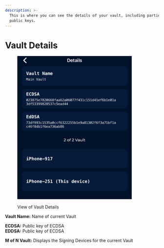 ```yaml
---
description: >-
  This is where you can see the details of your vault, including parties and
  public keys.
---
```


# Vault Details

<figure><img src="../../.gitbook/assets/image (3).png" alt="" width="375"><figcaption><p>View of Vault Details</p></figcaption></figure>

**Vault Name:** Name of current Vault

**ECDSA:** Public key of ECDSA\
**EDDSA:** Public key of ECDSA

**M of N Vault:** Displays the Signing Devices for the current Vault
